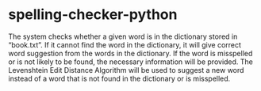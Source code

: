 # spelling-checker-python
The system checks whether a given word is in the dictionary stored in “book.txt”. If it cannot find the word in the dictionary, it will give correct word suggestion from the words in the dictionary. If the word is misspelled or is not likely to be found, the necessary information will be provided.
The Levenshtein Edit Distance Algorithm will be used to suggest a new word instead of a word that is not found in the dictionary or is misspelled.
